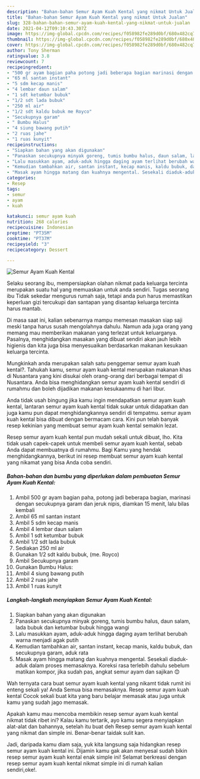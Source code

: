 ```yaml
---
description: "Bahan-bahan Semur Ayam Kuah Kental yang nikmat Untuk Jualan"
title: "Bahan-bahan Semur Ayam Kuah Kental yang nikmat Untuk Jualan"
slug: 328-bahan-bahan-semur-ayam-kuah-kental-yang-nikmat-untuk-jualan
date: 2021-04-12T09:10:43.307Z
image: https://img-global.cpcdn.com/recipes/f058982fe289d0bf/680x482cq70/semur-ayam-kuah-kental-foto-resep-utama.jpg
thumbnail: https://img-global.cpcdn.com/recipes/f058982fe289d0bf/680x482cq70/semur-ayam-kuah-kental-foto-resep-utama.jpg
cover: https://img-global.cpcdn.com/recipes/f058982fe289d0bf/680x482cq70/semur-ayam-kuah-kental-foto-resep-utama.jpg
author: Tony Sherman
ratingvalue: 3.8
reviewcount: 7
recipeingredient:
- "500 gr ayam bagian paha potong jadi beberapa bagian marinasi dengan secukupnya garam dan jeruk nipis diamkan 15 menit lalu bilas kembali"
- "65 ml santan instant"
- "5 sdm kecap manis"
- "4 lembar daun salam"
- "1 sdt ketumbar bubuk"
- "1/2 sdt lada bubuk"
- "250 ml air"
- "1/2 sdt kaldu bubuk me Royco"
- "Secukupnya garam"
- " Bumbu Halus"
- "4 siung bawang putih"
- "2 ruas jahe"
- "1 ruas kunyit"
recipeinstructions:
- "Siapkan bahan yang akan digunakan"
- "Panaskan secukupnya minyak goreng, tumis bumbu halus, daun salam, lada bubuk dan ketumbar bubuk hingga wangi"
- "Lalu masukkan ayam, aduk-aduk hingga daging ayam terlihat berubah warna menjadi agak putih"
- "Kemudian tambahkan air, santan instant, kecap manis, kaldu bubuk, dan secukupnya garam, aduk rata"
- "Masak ayam hingga matang dan kuahnya mengental. Sesekali diaduk-aduk dalam proses memasaknya. Koreksi rasa terlebih dahulu sebelum matikan kompor, jika sudah pas, angkat semur ayam dan sajikan 😊"
categories:
- Resep
tags:
- semur
- ayam
- kuah

katakunci: semur ayam kuah 
nutrition: 268 calories
recipecuisine: Indonesian
preptime: "PT35M"
cooktime: "PT37M"
recipeyield: "3"
recipecategory: Dessert

---
```



![Semur Ayam Kuah Kental](https://img-global.cpcdn.com/recipes/f058982fe289d0bf/680x482cq70/semur-ayam-kuah-kental-foto-resep-utama.jpg)

Selaku seorang ibu, mempersiapkan olahan nikmat pada keluarga tercinta merupakan suatu hal yang memuaskan untuk anda sendiri. Tugas seorang ibu Tidak sekedar mengurus rumah saja, tetapi anda pun harus memastikan keperluan gizi tercukupi dan santapan yang disantap keluarga tercinta harus mantab.

Di masa  saat ini, kalian sebenarnya mampu memesan masakan siap saji meski tanpa harus susah mengolahnya dahulu. Namun ada juga orang yang memang mau memberikan makanan yang terlezat untuk keluarganya. Pasalnya, menghidangkan masakan yang dibuat sendiri akan jauh lebih higienis dan kita juga bisa menyesuaikan berdasarkan makanan kesukaan keluarga tercinta. 



Mungkinkah anda merupakan salah satu penggemar semur ayam kuah kental?. Tahukah kamu, semur ayam kuah kental merupakan makanan khas di Nusantara yang kini disukai oleh orang-orang dari berbagai tempat di Nusantara. Anda bisa menghidangkan semur ayam kuah kental sendiri di rumahmu dan boleh dijadikan makanan kesukaanmu di hari libur.

Anda tidak usah bingung jika kamu ingin mendapatkan semur ayam kuah kental, lantaran semur ayam kuah kental tidak sukar untuk didapatkan dan juga kamu pun dapat menghidangkannya sendiri di tempatmu. semur ayam kuah kental bisa dibuat dengan bermacam cara. Kini pun telah banyak resep kekinian yang membuat semur ayam kuah kental semakin lezat.

Resep semur ayam kuah kental pun mudah sekali untuk dibuat, lho. Kita tidak usah capek-capek untuk membeli semur ayam kuah kental, sebab Anda dapat membuatnya di rumahmu. Bagi Kamu yang hendak menghidangkannya, berikut ini resep membuat semur ayam kuah kental yang nikamat yang bisa Anda coba sendiri.

<!--inarticleads1-->

##### Bahan-bahan dan bumbu yang diperlukan dalam pembuatan Semur Ayam Kuah Kental:

1. Ambil 500 gr ayam bagian paha, potong jadi beberapa bagian, marinasi dengan secukupnya garam dan jeruk nipis, diamkan 15 menit, lalu bilas kembali
1. Ambil 65 ml santan instant
1. Ambil 5 sdm kecap manis
1. Ambil 4 lembar daun salam
1. Ambil 1 sdt ketumbar bubuk
1. Ambil 1/2 sdt lada bubuk
1. Sediakan 250 ml air
1. Gunakan 1/2 sdt kaldu bubuk, (me. Royco)
1. Ambil Secukupnya garam
1. Gunakan  Bumbu Halus:
1. Ambil 4 siung bawang putih
1. Ambil 2 ruas jahe
1. Ambil 1 ruas kunyit




<!--inarticleads2-->

##### Langkah-langkah menyiapkan Semur Ayam Kuah Kental:

1. Siapkan bahan yang akan digunakan
1. Panaskan secukupnya minyak goreng, tumis bumbu halus, daun salam, lada bubuk dan ketumbar bubuk hingga wangi
1. Lalu masukkan ayam, aduk-aduk hingga daging ayam terlihat berubah warna menjadi agak putih
1. Kemudian tambahkan air, santan instant, kecap manis, kaldu bubuk, dan secukupnya garam, aduk rata
1. Masak ayam hingga matang dan kuahnya mengental. Sesekali diaduk-aduk dalam proses memasaknya. Koreksi rasa terlebih dahulu sebelum matikan kompor, jika sudah pas, angkat semur ayam dan sajikan 😊




Wah ternyata cara buat semur ayam kuah kental yang nikamt tidak rumit ini enteng sekali ya! Anda Semua bisa memasaknya. Resep semur ayam kuah kental Cocok sekali buat kita yang baru belajar memasak atau juga untuk kamu yang sudah jago memasak.

Apakah kamu mau mencoba membikin resep semur ayam kuah kental nikmat tidak ribet ini? Kalau kamu tertarik, ayo kamu segera menyiapkan alat-alat dan bahannya, setelah itu buat deh Resep semur ayam kuah kental yang nikmat dan simple ini. Benar-benar taidak sulit kan. 

Jadi, daripada kamu diam saja, yuk kita langsung saja hidangkan resep semur ayam kuah kental ini. Dijamin kamu gak akan menyesal sudah bikin resep semur ayam kuah kental enak simple ini! Selamat berkreasi dengan resep semur ayam kuah kental nikmat simple ini di rumah kalian sendiri,oke!.

